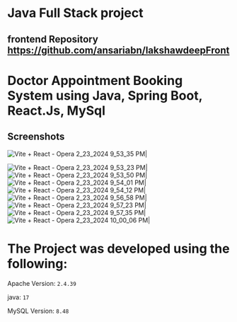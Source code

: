 # Java Full Stack project

## frontend Repository https://github.com/ansariabn/lakshawdeepFront

# Doctor Appointment Booking System using Java, Spring Boot, React.Js, MySql


## Screenshots

![Vite + React - Opera 2_23_2024 9_53_35 PM](https://github.com/ansariabn/lakshawdeepServer/assets/110123115/71036826-7687-4d7e-8eba-2ef82a62e957)|

![Vite + React - Opera 2_23_2024 9_53_23 PM](https://github.com/ansariabn/lakshawdeepServer/assets/110123115/9ff7891b-6c6f-426c-aa18-e64dda6e0849)|
![Vite + React - Opera 2_23_2024 9_53_50 PM](https://github.com/ansariabn/lakshawdeepServer/assets/110123115/0222b2a0-8c15-4d7e-b9f8-daf0d01cbc97)|
![Vite + React - Opera 2_23_2024 9_54_01 PM](https://github.com/ansariabn/lakshawdeepServer/assets/110123115/28cb9ee8-dec4-4284-a1a9-5d6499f11982)|
![Vite + React - Opera 2_23_2024 9_54_12 PM](https://github.com/ansariabn/lakshawdeepServer/assets/110123115/22aca0e6-5f9d-4ba0-a2cf-fadf72972259)|
![Vite + React - Opera 2_23_2024 9_56_58 PM](https://github.com/ansariabn/lakshawdeepServer/assets/110123115/ba551b68-c3ec-47b8-ad92-d3b9edb0fd43)|
![Vite + React - Opera 2_23_2024 9_57_23 PM](https://github.com/ansariabn/lakshawdeepServer/assets/110123115/bc077a05-cf53-45aa-b804-b12ad70b2ab4)|
![Vite + React - Opera 2_23_2024 9_57_35 PM](https://github.com/ansariabn/lakshawdeepServer/assets/110123115/8785677a-943f-448b-b57a-52c20053adeb)|
![Vite + React - Opera 2_23_2024 10_00_06 PM](https://github.com/ansariabn/lakshawdeepServer/assets/110123115/b52b76d1-fec0-4214-a11f-0f783dc58fa7)|












# The Project was developed using the following:

Apache Version: 	`2.4.39`

java: 			`17`

MySQL Version: 		`8.48`

			
			

